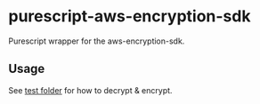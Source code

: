 # purescript-aws-encryption-sdk

Purescript wrapper for the aws-encryption-sdk. 

## Usage

See [test folder](./test/) for how to decrypt & encrypt.